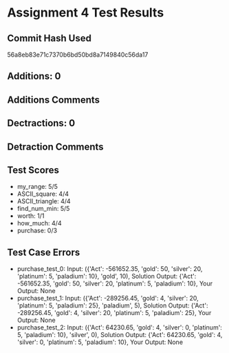# Assignment 4 Test Results

## Commit Hash Used
56a8eb83e71c7370b6bd50bd8a7149840c56da17

## Additions: 0
## Additions Comments


## Dectractions: 0
## Detraction Comments


## Test Scores
- my_range: 5/5
- ASCII_square: 4/4
- ASCII_triangle: 4/4
- find_num_min: 5/5
- worth: 1/1
- how_much: 4/4
- purchase: 0/3


## Test Case Errors 
- purchase_test_0: Input: ({'Act': -561652.35, 'gold': 50, 'silver': 20, 'platinum': 5, 'paladium': 10}, 'gold', 10), Solution Output: {'Act': -561652.35, 'gold': 50, 'silver': 20, 'platinum': 5, 'paladium': 10}, Your Output: None
- purchase_test_1: Input: ({'Act': -289256.45, 'gold': 4, 'silver': 20, 'platinum': 5, 'paladium': 25}, 'paladium', 5), Solution Output: {'Act': -289256.45, 'gold': 4, 'silver': 20, 'platinum': 5, 'paladium': 25}, Your Output: None
- purchase_test_2: Input: ({'Act': 64230.65, 'gold': 4, 'silver': 0, 'platinum': 5, 'paladium': 10}, 'silver', 0), Solution Output: {'Act': 64230.65, 'gold': 4, 'silver': 0, 'platinum': 5, 'paladium': 10}, Your Output: None

